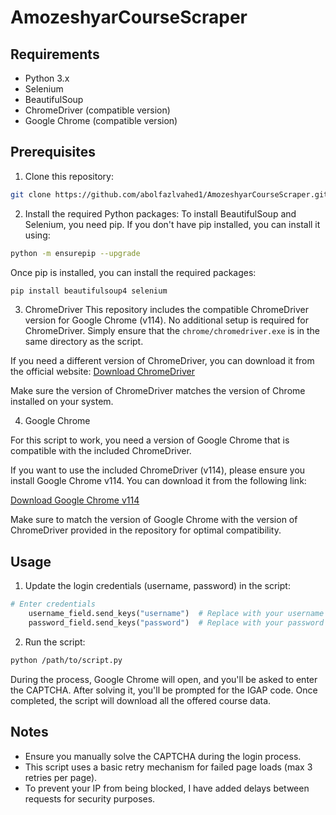 # AmozeshyarCourseScraper

## Requirements
- Python 3.x
- Selenium
- BeautifulSoup
- ChromeDriver (compatible version)
- Google Chrome (compatible version)

## Prerequisites
1. Clone this repository:
 ```sh
git clone https://github.com/abolfazlvahed1/AmozeshyarCourseScraper.git
```
2. Install the required Python packages:
To install BeautifulSoup and Selenium, you need pip. If you don't have pip installed, you can install it using:
```sh
python -m ensurepip --upgrade
```

Once pip is installed, you can install the required packages:
```sh
pip install beautifulsoup4 selenium
```

3. ChromeDriver
This repository includes the compatible ChromeDriver version for Google Chrome (v114). No additional setup is required for ChromeDriver. Simply ensure that the `chrome/chromedriver.exe` is in the same directory as the script.

If you need a different version of ChromeDriver, you can download it from the official website:
[Download ChromeDriver](https://sites.google.com/chromium.org/driver/downloads)

Make sure the version of ChromeDriver matches the version of Chrome installed on your system.

4. Google Chrome

For this script to work, you need a version of Google Chrome that is compatible with the included ChromeDriver. 

If you want to use the included ChromeDriver (v114), please ensure you install Google Chrome v114. You can download it from the following link:

[Download Google Chrome v114](https://www.filepuma.com/download/google_chrome_64bit_114.0.5735.199-35569/)

Make sure to match the version of Google Chrome with the version of ChromeDriver provided in the repository for optimal compatibility.

## Usage
1. Update the login credentials (username, password) in the script:
```python
# Enter credentials
    username_field.send_keys("username")  # Replace with your username
    password_field.send_keys("password")  # Replace with your password
```
2. Run the script:
```sh
python /path/to/script.py
```

During the process, Google Chrome will open, and you'll be asked to enter the CAPTCHA. After solving it, you'll be prompted for the IGAP code. Once completed, the script will download all the offered course data.

## Notes
- Ensure you manually solve the CAPTCHA during the login process.
- This script uses a basic retry mechanism for failed page loads (max 3 retries per page).
- To prevent your IP from being blocked, I have added delays between requests for security purposes.
